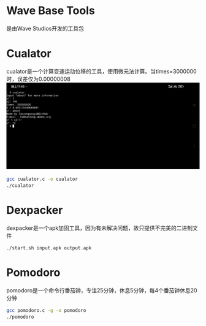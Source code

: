 # Wave Base Tools
是由Wave Studios开发的工具包

# Cualator
cualator是一个计算变速运动位移的工具，使用微元法计算。当times=3000000时，误差仅为0.00000008
![Cualator](cualator/cualator.jpg)
```bash
gcc cualator.c -o cualator
./cualator
```

# Dexpacker
dexpacker是一个apk加固工具，因为有未解决问题，故只提供不完美的二进制文件
```bash
./start.sh input.apk output.apk
```

# Pomodoro
pomodoro是一个命令行番茄钟，专注25分钟，休息5分钟，每4个番茄钟休息20分钟
```bash
gcc pomodoro.c -g -o pomodoro
./pomodoro
```
